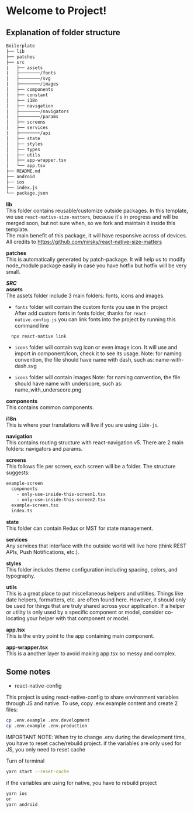 # Welcome to Project!

## Explanation of folder structure

```bash
Boilerplate
├── lib
├── patches
├── src
|   ├── assets
|   ├────────/fonts
|   ├────────/svg
|   ├────────/images
│   ├── components
│   ├── constant
│   ├── i18n
│   ├── navigation
|   ├────────/navigators
|   ├────────/params
│   ├── screens
│   ├── services
|   ├────────/api
│   ├── state
│   ├── styles
│   ├── types
│   ├── utils
│   ├── app-wrapper.tsx
│   └── app.tsx
├── README.md
├── android
├── ios
├── index.js
└── package.json
```

**lib**  
This folder contains reusable/customize outside packages.
In this template, we use `react-native-size-matters`, because it's in progress and will be merged soon, but not sure when, so we fork and maintain it inside this template.  
The main benefit of this package, it will have responsive across of devices.  
All credits to <https://github.com/nirsky/react-native-size-matters>

**patches**  
This is automatically generated by patch-package. It will help us to modify node_module package easily in case you have hotfix but hotfix will be very small.

**_SRC_**  
**assets**  
The assets folder include 3 main folders: fonts, icons and images.

- `fonts` folder will contain the custom fonts you use in the project  
  After add custom fonts in fonts folder, thanks for `react-native.config.js`
  you can link fonts into the project by running this command line

```bash
  npx react-native link
```

- `icons` folder will contain svg icon or even image icon.
  It will use and import in component/icon, check it to see its usage.
  Note: for naming convention, the file should have name with dash, such as: name-with-dash.svg

- `icons` folder will contain images
  Note: for naming convention, the file should have name with underscore, such as: name_with_underscore.png

**components**  
This contains common components.

**i18n**  
This is where your translations will live if you are using `i18n-js`.

**navigation**  
This contains routing structure with react-navigation v5. There are 2 main folders: navigators and params.

**screens**  
This follows file per screen, each screen will be a folder.
The structure suggests:

```bash
example-screen
  components
    - only-use-inside-this-screen1.tsx
    - only-use-inside-this-screen2.tsx
  example-screen.tsx
  index.ts
```

**state**  
This folder can contain Redux or MST for state management.

**services**  
Any services that interface with the outside world will live here (think REST APIs, Push Notifications, etc.).

**styles**  
This folder includes theme configuration including spacing, colors, and typography.

**utils**  
This is a great place to put miscellaneous helpers and utilities. Things like date helpers, formatters, etc. are often found here. However, it should only be used for things that are truly shared across your application. If a helper or utility is only used by a specific component or model, consider co-locating your helper with that component or model.

**app.tsx**  
This is the entry point to the app containing main component.

**app-wrapper.tsx**  
This is a another layer to avoid making app.tsx so messy and complex.

## Some notes

- react-native-config

This project is using react-native-config to share environment variables through JS and native.
To use, copy .env.example content and create 2 files:

```bash
cp .env.example .env.development
cp .env.example .env.production
```

IMPORTANT NOTE: When try to change .env during the development time, you have to reset cache/rebuild project.
if the variables are only used for JS, you only need to reset cache

Turn of terminal

```bash
yarn start --reset-cache
```

if the variables are using for native, you have to rebuild project

```bash
yarn ios
or
yarn android
```
